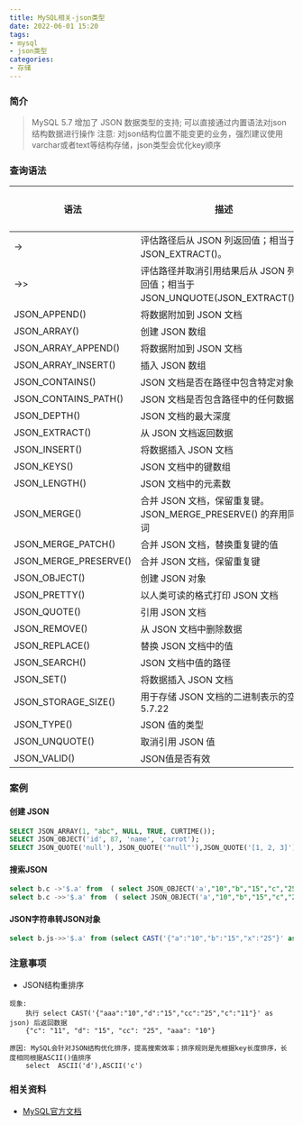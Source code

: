 ```yaml
---
title: MySQL相关-json类型
date: 2022-06-01 15:20
tags:
- mysql
- json类型
categories:
- 存储
---
```


### 简介
> MySQL 5.7 增加了 JSON 数据类型的支持; 可以直接通过内置语法对json结构数据进行操作
> 注意: 对json结构位置不能变更的业务，强烈建议使用varchar或者text等结构存储，json类型会优化key顺序

### 查询语法
|语法	|描述|	最小可用版本(5.7+)|	已弃用|
|---|---|---|---|
|->	|评估路径后从 JSON 列返回值；相当于 JSON_EXTRACT()。||
|->>|	评估路径并取消引用结果后从 JSON 列返回值；相当于 JSON_UNQUOTE(JSON_EXTRACT())。|	5.7.13	|
|JSON_APPEND()|	将数据附加到 JSON 文档	|	Y|
|JSON_ARRAY()|	创建 JSON 数组		| |
|JSON_ARRAY_APPEND()|	将数据附加到 JSON 文档		| |
|JSON_ARRAY_INSERT()|	插入 JSON 数组		| |
|JSON_CONTAINS()|	JSON 文档是否在路径中包含特定对象		| |
|JSON_CONTAINS_PATH()|	JSON 文档是否包含路径中的任何数据		| |
|JSON_DEPTH()|	JSON 文档的最大深度		| |
|JSON_EXTRACT()|	从 JSON 文档返回数据		 ||
|JSON_INSERT()|	将数据插入 JSON 文档		| |
|JSON_KEYS()|	JSON 文档中的键数组		| |
|JSON_LENGTH()|	JSON 文档中的元素数		| |
|JSON_MERGE()|	合并 JSON 文档，保留重复键。JSON_MERGE_PRESERVE() 的弃用同义词	 |	5.7.22|
|JSON_MERGE_PATCH()|	合并 JSON 文档，替换重复键的值 |	5.7.22	|
|JSON_MERGE_PRESERVE()|	合并 JSON 文档，保留重复键 |	5.7.22	|
|JSON_OBJECT()|	创建 JSON 对象		| |
|JSON_PRETTY()|	以人类可读的格式打印 JSON 文档	 |5.7.22	|
|JSON_QUOTE()|	引用 JSON 文档		| |
|JSON_REMOVE()|	从 JSON 文档中删除数据		| |
|JSON_REPLACE()|	替换 JSON 文档中的值		| |
|JSON_SEARCH()|	JSON 文档中值的路径		| |
|JSON_SET()|	将数据插入 JSON 文档		| |
|JSON_STORAGE_SIZE()|	用于存储 JSON 文档的二进制表示的空间	5.7.22	| |
|JSON_TYPE()|	JSON 值的类型		| |
|JSON_UNQUOTE()|	取消引用 JSON 值 |		|
|JSON_VALID()|	JSON值是否有效		 ||


### 案例

#### 创建 JSON
```sql
SELECT JSON_ARRAY(1, "abc", NULL, TRUE, CURTIME());
SELECT JSON_OBJECT('id', 87, 'name', 'carrot');
SELECT JSON_QUOTE('null'), JSON_QUOTE('"null"'),JSON_QUOTE('[1, 2, 3]');
```

#### 搜索JSON
```sql
select b.c ->'$.a' from  ( select JSON_OBJECT('a',"10","b","15","c","25") as c  ) b;
select b.c ->>'$.a' from  ( select JSON_OBJECT('a',"10","b","15","c","25") as c  ) b;
```

#### JSON字符串转JSON对象
```sql
select b.js->>'$.a' from (select CAST('{"a":"10","b":"15","x":"25"}' as json) js ) as b;
```

### 注意事项

- JSON结构重排序
```textmate
现象:  
    执行 select CAST('{"aaa":"10","d":"15","cc":"25","c":"11"}' as json) 后返回数据
    {"c": "11", "d": "15", "cc": "25", "aaa": "10"}

原因: MySQL会针对JSON结构优化排序，提高搜索效率；排序规则是先根据key长度排序，长度相同根据ASCII()值排序
    select  ASCII('d'),ASCII('c')
```

### 相关资料
- [MySQL官方文档](https://dev.mysql.com/doc/refman/5.7/en/json-functions.html)
